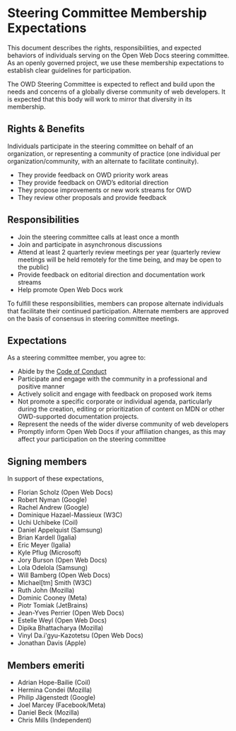 # Steering Committee Membership Expectations

This document describes the rights, responsibilities, and expected behaviors of individuals serving on the Open Web Docs steering committee. As an openly governed project, we use these membership expectations to establish clear guidelines for participation.

The OWD Steering Committee is expected to reflect and build upon the needs and concerns of a globally diverse community of web developers. It is expected that this body will work to mirror that diversity in its membership.

## Rights & Benefits
Individuals participate in the steering committee on behalf of an organization, or representing a community of practice (one individual per organization/community, with an alternate to facilitate continuity).
- They provide feedback on OWD priority work areas
- They provide feedback on OWD’s editorial direction
- They propose improvements or new work streams for OWD
- They review other proposals and provide feedback

## Responsibilities
- Join the steering committee calls at least once a month
- Join and participate in asynchronous discussions
- Attend at least 2 quarterly review meetings per year (quarterly review meetings will be held remotely for the time being, and may be open to the public)
- Provide feedback on editorial direction and documentation work streams
- Help promote Open Web Docs work

To fulfill these responsibilities, members can propose alternate individuals that facilitate their continued participation. Alternate members are approved on the basis of consensus in steering committee meetings.

## Expectations
As a steering committee member, you agree to:
- Abide by the [Code of Conduct](https://github.com/openwebdocs/project/blob/main/code_of_conduct.md)
- Participate and engage with the community in a professional and positive manner
- Actively solicit and engage with feedback on proposed work items
- Not promote a specific corporate or individual agenda, particularly during the creation, editing or prioritization of content on MDN or other OWD-supported documentation projects.
- Represent the needs of the wider diverse community of web developers
- Promptly inform Open Web Docs if your affiliation changes, as this may affect your participation on the steering committee


## Signing members

In support of these expectations,

- Florian Scholz (Open Web Docs)
- Robert Nyman (Google)
- Rachel Andrew (Google)
- Dominique Hazael-Massieux (W3C)
- Uchi Uchibeke (Coil)
- Daniel Appelquist (Samsung)
- Brian Kardell (Igalia)
- Eric Meyer (Igalia)
- Kyle Pflug (Microsoft)
- Jory Burson (Open Web Docs)
- Lola Odelola (Samsung)
- Will Bamberg (Open Web Docs)
- Michael[tm] Smith (W3C)
- Ruth John (Mozilla)
- Dominic Cooney (Meta)
- Piotr Tomiak (JetBrains)
- Jean-Yves Perrier (Open Web Docs)
- Estelle Weyl (Open Web Docs)
- Dipika Bhattacharya (Mozilla)
- Vinyl Da.i'gyu-Kazotetsu (Open Web Docs)
- Jonathan Davis (Apple)

## Members emeriti

- Adrian Hope-Bailie (Coil)
- Hermina Condei (Mozilla)
- Philip Jägenstedt (Google)
- Joel Marcey (Facebook/Meta)
- Daniel Beck (Mozilla)
- Chris Mills (Independent)

